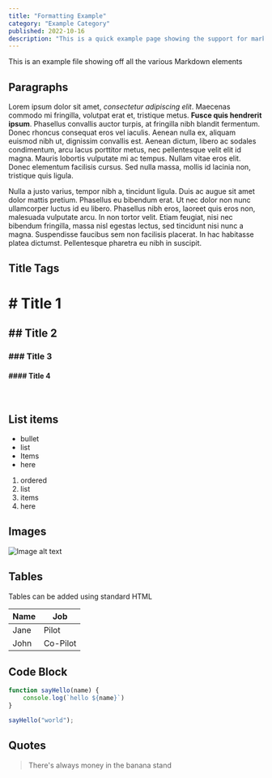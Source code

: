 ```yaml
---
title: "Formatting Example"
category: "Example Category"
published: 2022-10-16
description: "This is a quick example page showing the support for markdown elements"
---
```


This is an example file showing off all the various Markdown elements

## Paragraphs

Lorem ipsum dolor sit amet, *consectetur adipiscing elit*. Maecenas commodo mi fringilla, volutpat erat et, tristique
metus. **Fusce quis hendrerit ipsum**. Phasellus convallis auctor turpis, at fringilla nibh blandit fermentum. Donec
rhoncus
consequat eros vel iaculis. Aenean nulla ex, aliquam euismod nibh ut, dignissim convallis est. Aenean dictum, libero ac
sodales condimentum, arcu lacus porttitor metus, nec pellentesque velit elit id magna. Mauris lobortis vulputate mi ac
tempus. Nullam vitae eros elit. Donec elementum facilisis cursus. Sed nulla massa, mollis id lacinia non, tristique quis
ligula.

Nulla a justo varius, tempor nibh a, tincidunt ligula. Duis ac augue sit amet dolor mattis pretium. Phasellus eu
bibendum erat. Ut nec dolor non nunc ullamcorper luctus id eu libero. Phasellus nibh eros, laoreet quis eros non,
malesuada vulputate arcu. In non tortor velit. Etiam feugiat, nisi nec bibendum fringilla, massa nisl egestas lectus,
sed tincidunt nisi nunc a magna. Suspendisse faucibus sem non facilisis placerat. In hac habitasse platea dictumst.
Pellentesque pharetra eu nibh in suscipit.

## Title Tags

# # Title 1

## ## Title 2

### ### Title 3

#### #### Title 4

<br />

## List items

* bullet
* list
* Items
* here

1. ordered
2. list
3. items
4. here

## Images

![Image alt text](/images/placeholder-image.svg)

## Tables

Tables can be added using standard HTML

<table>
    <thead>
        <tr>
            <th>Name</th>
            <th>Job</th>
        </tr>
    </thead>
    <tbody>
        <tr>
            <td>Jane</td>
            <td>Pilot</td>
        </tr>
        <tr>
            <td>John</td>
            <td>Co-Pilot</td>
        </tr>
    </tbody>
</table>

## Code Block

```javascript
function sayHello(name) {
    console.log(`hello ${name}`)
}

sayHello("world");
```

## Quotes

> There's always money in the banana stand

